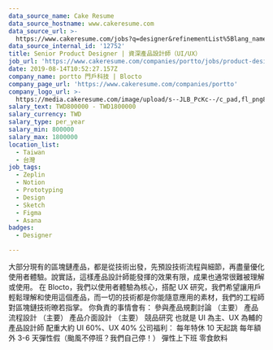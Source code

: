 ```yaml
---
data_source_name: Cake Resume
data_source_hostname: www.cakeresume.com
data_source_url: >-
  https://www.cakeresume.com/jobs?q=designer&refinementList%5Blang_name%5D%5B0%5D=English&refinementList%5Bsalary_type%5D=per_year
data_source_internal_id: '12752'
title: Senior Product Designer | 資深產品設計師（UI/UX）
job_url: 'https://www.cakeresume.com/companies/portto/jobs/product-designer-3f7107'
date: 2019-08-14T10:52:27.157Z
company_name: portto 門戶科技 | Blocto
company_page_url: 'https://www.cakeresume.com/companies/portto'
company_logo_url: >-
  https://media.cakeresume.com/image/upload/s--JLB_PcKc--/c_pad,fl_png8,h_200,w_200/v1671585712/whc1srb2o0bd5asmlqnz.png
salary_text: TWD800000 - TWD1800000
salary_currency: TWD
salary_type: per_year
salary_min: 800000
salary_max: 1800000
location_list:
  - Taiwan
  - 台灣
job_tags:
  - Zeplin
  - Notion
  - Prototyping
  - Design
  - Sketch
  - Figma
  - Asana
badges:
  - Designer

---
```


大部分現有的區塊鏈產品，都是從技術出發，先預設技術流程與細節，再盡量優化使用者體驗。說實話，這樣產品設計師能發揮的效果有限，成果也通常很難被理解或使用。 在 Blocto，我們以使用者體驗為核心，搭配 UX 研究，我們希望讓用戶輕鬆理解和使用這個產品，而一切的技術都是你能隨意應用的素材，我們的工程師對區塊鏈技術暸若指掌。 你負責的事情會有： 參與產品規劃討論 （主要） 產品流程設計 （主要） 產品介面設計 （主要） 競品研究 也就是 UI 為主、UX 為輔的產品設計師 配重大約 UI 60%、UX 40% 公司福利： 每年特休 10 天起跳 每年額外 3-6 天彈性假（颱風不停班？我們自己停！） 彈性上下班 零食飲料